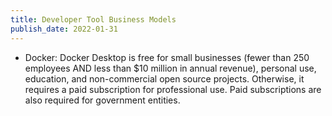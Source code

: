 ```yaml
---
title: Developer Tool Business Models
publish_date: 2022-01-31
---
```


- Docker: Docker Desktop is free for small businesses (fewer than 250 employees AND less than $10 million in annual revenue), personal use, education, and non-commercial open source projects. Otherwise, it requires a paid subscription for professional use. Paid subscriptions are also required for government entities.
